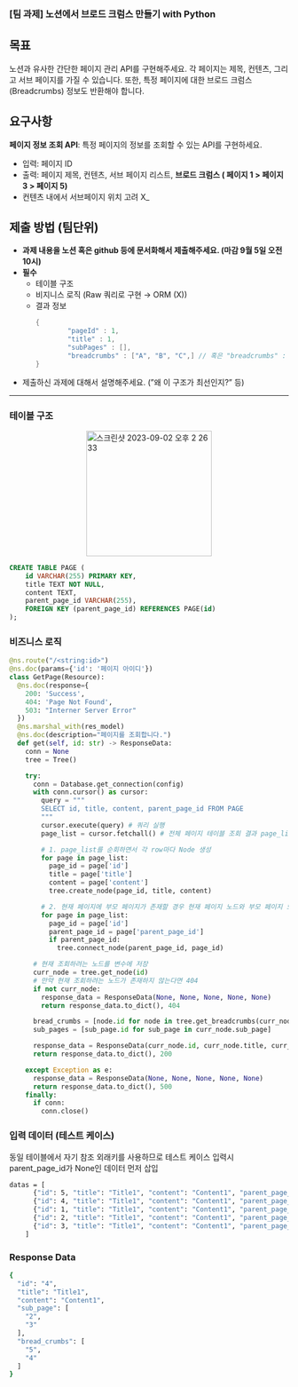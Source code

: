 ### [팀 과제] 노션에서 브로드 크럼스 만들기 with Python

## 목표

노션과 유사한 간단한 페이지 관리 API를 구현해주세요. 각 페이지는 제목, 컨텐츠, 그리고 서브 페이지를 가질 수 있습니다. 또한, 특정 페이지에 대한 브로드 크럼스(Breadcrumbs) 정보도 반환해야 합니다.

## 요구사항

**페이지 정보 조회 API**: 특정 페이지의 정보를 조회할 수 있는 API를 구현하세요.

- 입력: 페이지 ID
- 출력: 페이지 제목, 컨텐츠, 서브 페이지 리스트, **브로드 크럼스 ( 페이지 1 > 페이지 3 > 페이지 5)**
- 컨텐츠 내에서 서브페이지 위치 고려 X\_

## 제출 방법 (팀단위)

- **과제 내용을 노션 혹은 github 등에 문서화해서 제출해주세요. (마감 9월 5일 오전 10시)**
- **필수**
  - 테이블 구조
  - 비지니스 로직 (Raw 쿼리로 구현 → ORM (X))
  - 결과 정보
    ```java
    {
    		"pageId" : 1,
    		"title" : 1,
    		"subPages" : [],
    		"breadcrumbs" : ["A", "B", "C",] // 혹은 "breadcrumbs" : "A / B / C"
    }
    ```
- 제출하신 과제에 대해서 설명해주세요. (”왜 이 구조가 최선인지?” 등)

---

### 테이블 구조

<div style="display: flex; justify-content: center;">
  <img width="226" alt="스크린샷 2023-09-02 오후 2 26 33" src="https://github.com/petit-a-petit/bread-crumbs/assets/77400522/9076572e-29fa-4220-aad9-920b9dd488d1">  
</div>

```SQL
CREATE TABLE PAGE (
	id VARCHAR(255) PRIMARY KEY,
	title TEXT NOT NULL,
	content TEXT,
	parent_page_id VARCHAR(255),
	FOREIGN KEY (parent_page_id) REFERENCES PAGE(id)
);
```

### 비즈니스 로직

```python
@ns.route("/<string:id>")
@ns.doc(params={'id': '페이지 아이디'})
class GetPage(Resource):
  @ns.doc(response={
    200: 'Success',
    404: 'Page Not Found',
    503: "Interner Server Error"
  })
  @ns.marshal_with(res_model)
  @ns.doc(description="페이지를 조회합니다.")
  def get(self, id: str) -> ResponseData:
    conn = None
    tree = Tree()

    try:
      conn = Database.get_connection(config)
      with conn.cursor() as cursor:
        query = """
        SELECT id, title, content, parent_page_id FROM PAGE
        """
        cursor.execute(query) # 쿼리 실행
        page_list = cursor.fetchall() # 전체 페이지 테이블 조회 결과 page_list에 저장

        # 1. page_list를 순회하면서 각 row마다 Node 생성
        for page in page_list:
          page_id = page['id']
          title = page['title']
          content = page['content']
          tree.create_node(page_id, title, content)

        # 2. 현재 페이지에 부모 페이지가 존재할 경우 현재 페이지 노드와 부모 페이지 노드를 서로 연결
        for page in page_list:
          page_id = page['id']
          parent_page_id = page['parent_page_id']
          if parent_page_id:
            tree.connect_node(parent_page_id, page_id)

      # 현재 조회하려는 노드를 변수에 저장
      curr_node = tree.get_node(id)
      # 만약 현재 조회하려는 노드가 존재하지 않는다면 404
      if not curr_node:
        response_data = ResponseData(None, None, None, None, None)
        return response_data.to_dict(), 404

      bread_crumbs = [node.id for node in tree.get_breadcrumbs(curr_node)]
      sub_pages = [sub_page.id for sub_page in curr_node.sub_page]

      response_data = ResponseData(curr_node.id, curr_node.title, curr_node.content, sub_pages, bread_crumbs)
      return response_data.to_dict(), 200

    except Exception as e:
      response_data = ResponseData(None, None, None, None, None)
      return response_data.to_dict(), 500
    finally:
      if conn:
        conn.close()
```

### 입력 데이터 (테스트 케이스)

동일 테이블에서 자기 참조 외래키를 사용하므로 테스트 케이스 입력시 parent_page_id가 None인 데이터 먼저 삽입

```bash
datas = [
      {"id": 5, "title": "Title1", "content": "Content1", "parent_page_id": None},
      {"id": 4, "title": "Title1", "content": "Content1", "parent_page_id": 5},
      {"id": 1, "title": "Title1", "content": "Content1", "parent_page_id": 5},
      {"id": 2, "title": "Title1", "content": "Content1", "parent_page_id": 4},
      {"id": 3, "title": "Title1", "content": "Content1", "parent_page_id": 4},
    ]
```

### Response Data

```bash
{
  "id": "4",
  "title": "Title1",
  "content": "Content1",
  "sub_page": [
    "2",
    "3"
  ],
  "bread_crumbs": [
    "5",
    "4"
  ]
}
```

